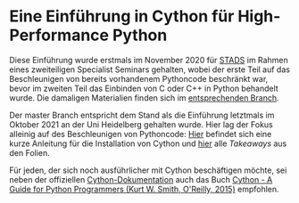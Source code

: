 # Eine Einführung in Cython für High-Performance Python

Diese Einführung wurde erstmals im November 2020 für [STADS](https://www.stads.de/) im Rahmen eines zweiteiligen Specialist Seminars gehalten, wobei der erste Teil auf das Beschleunigen von bereits vorhandenem Pythoncode beschränkt war, bevor im zweiten Teil das Einbinden von C oder C++ in Python behandelt wurde. Die damaligen Materialien finden sich im [entsprechenden Branch](https://github.com/jhelgert/cython_einfuehrung/tree/stads_mannheim_2020). 

Der master Branch entspricht dem Stand als die Einführung letztmals im Oktober 2021 an der Uni Heidelberg gehalten wurde. Hier lag der Fokus alleinig auf des Beschleunigen von Pythoncode: [Hier](https://github.com/jhelgert/cython_einfuehrung/blob/master/installation.md) befindet sich eine kurze Anleitung für die Installation von Cython und [hier](https://github.com/jhelgert/cython_einfuehrung/blob/master/takeaways.md) alle *Takeaways* aus den Folien. 

Für jeden, der sich noch ausführlicher mit Cython beschäftigen möchte, sei neben der offiziellen [Cython-Dokumentation](https://cython.readthedocs.io/en/latest/) auch das Buch [Cython - A Guide for Python Programmers (Kurt W. Smith, O'Reilly, 2015)](https://www.oreilly.com/library/view/cython/9781491901731/) empfohlen.
